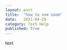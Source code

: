 ```yaml
---
layout: post
title:  "how to use zoom"
date:   2021-04-20
category: Tech Help
published: True
---
```

text
